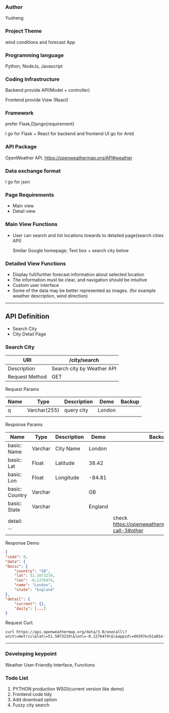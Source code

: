### Author

Yusheng

### Project Theme

wind conditions and forecast App

### Programming language

Python, NodeJs, Javascript

### Coding Infrastructure

Backend provide API(Model + controller)

Frontend provide View (React)

### Framework

prefer Flask,Django(requirement)

I go for Flask + React for backend and frontend
UI go for Antd 

### API Package

OpenWeather API. https://openweathermap.org/API#weather

### Data exchange format

I go for json

### Page Requirements

- Main view
- Detail view

### Main View Functions

- User can search and list locations towards to detailed page(search cities API)
    
    Similar Google homepage; Text box + search city below
    

### Detailed View Functions

- Display full/further forecast information about selected location
- The information must be clear, and navigation should be intuitive
- Custom user interface
- Some of the data may be better represented as images. (for example weather description, wind direction)

---

## API Definition

- Search City
- City Detail Page

### Search City

| URI | /city/search |
| --- | --- |
| Description | Search city by Weather API |
| Request Method | GET |

Request Params

| Name | Type | Description | Demo | Backup |
| --- | --- | --- | --- | --- |
| q | Varchar(255) | query city | London |  |
|  |  |  |  |  |

Response Params

| Name | Type | Description | Demo | Backup |
| --- | --- | --- | --- | --- |
| basic: Name | Varchar | City Name | London |  |
| basic: Lat | Float | Latitude | 38.42 |  |
| basic: Lon | Float | Longitude | -84.81 |  |
| basic: Country | Varchar |  | GB |  |
| basic: State | Varchar |  | England |  |
| detail: … |  |  |  | check https://openweathermap.org/api/one-call-3#other |

Response Demo

```json
{
"code": 0,
"data": {
"basic": {
	"country": "GB",
	"lat": 51.5073219,
	"lon": -0.1276474,
	"name": "London",
	"state": "England"
},
"detail": {
	"current": {},
	"daily": [...]
}
```

Request Curl:

```
curl https://api.openweathermap.org/data/3.0/onecall\?unit\=metric\&lat\=51.5073219\&lon\=-0.1276474\&\&appid\=d4397ecb1a81e1ca1c4d5b9ef1882ff3
```

---

### Developing keypoint

Weather User-Friendly Interface, Functions

### Todo List

1. PYTHON production WSGI(current version like demo)
2. Frontend code tidy
3. Add download option
4. Fuzzy city search
